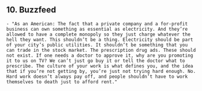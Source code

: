 ## 10. Buzzfeed
	- "As an American: The fact that a private company and a for-profit business can own something as essential as electricity. And they’re allowed to have a complete monopoly so they just charge whatever the hell they want. This shouldn’t be a thing. Electricity should be part of your city’s public utilities. It shouldn’t be something that you can trade in the stock market. The prescription drug ads. These should not exist. If one needs a doctor to approve it, why are you promoting it to us on TV? We can’t just go buy it or tell the doctor what to prescribe. The culture of your work is what defines you, and the idea that if you’re not getting by, you’re just not trying hard enough. No. Hard work doesn’t always pay off, and people shouldn’t have to work themselves to death just to afford rent."
